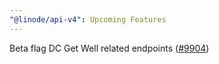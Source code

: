 ```yaml
---
"@linode/api-v4": Upcoming Features
---
```


Beta flag DC Get Well related endpoints ([#9904](https://github.com/linode/manager/pull/9904))
